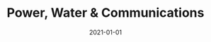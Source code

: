---
title: Power, Water & Communications
description: Brief description of this section
cover: pwc.jpg
date: 2021-01-01
---